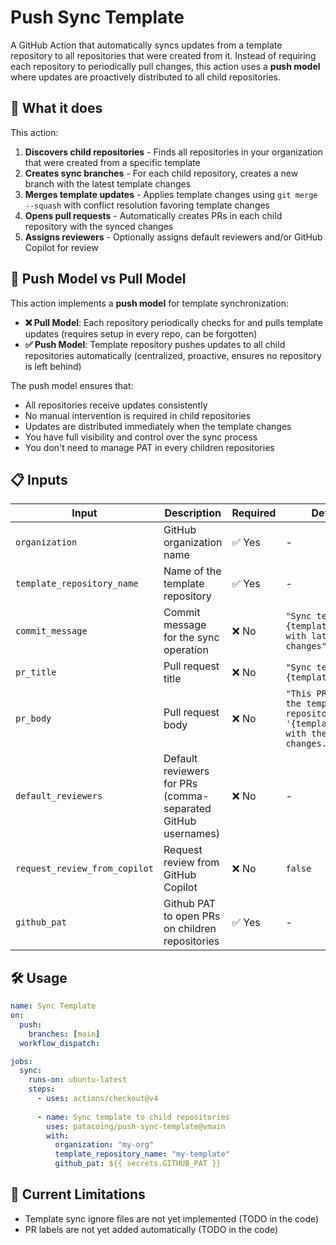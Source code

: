 # Push Sync Template

A GitHub Action that automatically syncs updates from a template repository to all repositories that were created from it. Instead of requiring each repository to periodically pull changes, this action uses a **push model** where updates are proactively distributed to all child repositories.

## 🚀 What it does

This action:

1. **Discovers child repositories** - Finds all repositories in your organization that were created from a specific template
2. **Creates sync branches** - For each child repository, creates a new branch with the latest template changes
3. **Merges template updates** - Applies template changes using `git merge --squash` with conflict resolution favoring template changes
4. **Opens pull requests** - Automatically creates PRs in each child repository with the synced changes
5. **Assigns reviewers** - Optionally assigns default reviewers and/or GitHub Copilot for review

## 🔄 Push Model vs Pull Model

This action implements a **push model** for template synchronization:

- **❌ Pull Model**: Each repository periodically checks for and pulls template updates (requires setup in every repo, can be forgotten)
- **✅ Push Model**: Template repository pushes updates to all child repositories automatically (centralized, proactive, ensures no repository is left behind)

The push model ensures that:
- All repositories receive updates consistently
- No manual intervention is required in child repositories
- Updates are distributed immediately when the template changes
- You have full visibility and control over the sync process
- You don't need to manage PAT in every children repositories

## 📋 Inputs

| Input                         | Description                                                  | Required | Default                                                                              |
| ----------------------------- | ------------------------------------------------------------ | -------- | ------------------------------------------------------------------------------------ |
| `organization`                | GitHub organization name                                     | ✅ Yes    | -                                                                                    |
| `template_repository_name`    | Name of the template repository                              | ✅ Yes    | -                                                                                    |
| `commit_message`              | Commit message for the sync operation                        | ❌ No     | `"Sync template {template_name} with latest changes"`                                |
| `pr_title`                    | Pull request title                                           | ❌ No     | `"Sync template {template_name}"`                                                    |
| `pr_body`                     | Pull request body                                            | ❌ No     | `"This PR syncs the template repository '{template_name}' with the latest changes."` |
| `default_reviewers`           | Default reviewers for PRs (comma-separated GitHub usernames) | ❌ No     | -                                                                                    |
| `request_review_from_copilot` | Request review from GitHub Copilot                           | ❌ No     | `false`                                                                              |
| `github_pat`                  | Github PAT to open PRs on children repositories              | ✅ Yes    | -                                                                                    |


## 🛠️ Usage

```yaml
name: Sync Template
on:
  push:
    branches: [main]
  workflow_dispatch:

jobs:
  sync:
    runs-on: ubuntu-latest
    steps:
      - uses: actions/checkout@v4
      
      - name: Sync template to child repositories
        uses: patacoing/push-sync-template@vmain
        with:
          organization: "my-org"
          template_repository_name: "my-template"
          github_pat: ${{ secrets.GITHUB_PAT }}
```

## 🚧 Current Limitations

- Template sync ignore files are not yet implemented (TODO in the code)
- PR labels are not yet added automatically (TODO in the code)